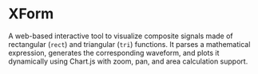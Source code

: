# XForm
A web-based interactive tool to visualize composite signals made of rectangular (`rect`) and triangular (`tri`) functions.   It parses a mathematical expression, generates the corresponding waveform, and plots it dynamically using Chart.js with zoom, pan, and area calculation support.
